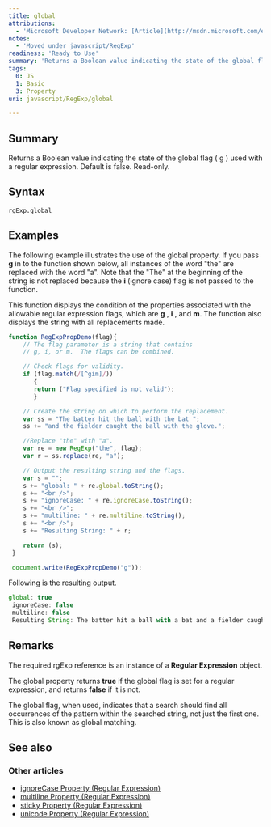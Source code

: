 ```yaml
---
title: global
attributions:
  - 'Microsoft Developer Network: [Article](http://msdn.microsoft.com/en-us/library/ie/2789hxff(v=vs.94).aspx)'
notes:
  - 'Moved under javascript/RegExp'
readiness: 'Ready to Use'
summary: 'Returns a Boolean value indicating the state of the global flag ( g ) used with a regular expression. Default is false. Read-only.'
tags:
  0: JS
  1: Basic
  3: Property
uri: javascript/RegExp/global

---
```

## Summary

Returns a Boolean value indicating the state of the global flag ( g ) used with a regular expression. Default is false. Read-only.

## Syntax

    rgExp.global

## Examples

The following example illustrates the use of the global property. If you pass **g** in to the function shown below, all instances of the word "the" are replaced with the word "a". Note that the "The" at the beginning of the string is not replaced because the **i** (ignore case) flag is not passed to the function.

This function displays the condition of the properties associated with the allowable regular expression flags, which are **g** , **i** , and **m**. The function also displays the string with all replacements made.

``` js
function RegExpPropDemo(flag){
    // The flag parameter is a string that contains
    // g, i, or m.  The flags can be combined.

    // Check flags for validity.
    if (flag.match(/[^gim]/))
       {
       return ("Flag specified is not valid");
       }

    // Create the string on which to perform the replacement.
    var ss = "The batter hit the ball with the bat ";
    ss += "and the fielder caught the ball with the glove.";

    //Replace "the" with "a".
    var re = new RegExp("the", flag);
    var r = ss.replace(re, "a");

    // Output the resulting string and the flags.
    var s = "";
    s += "global: " + re.global.toString();
    s += "<br />";
    s += "ignoreCase: " + re.ignoreCase.toString();
    s += "<br />";
    s += "multiline: " + re.multiline.toString();
    s += "<br />";
    s += "Resulting String: " + r;

    return (s);
 }

 document.write(RegExpPropDemo("g"));
```

Following is the resulting output.

``` js
global: true
 ignoreCase: false
 multiline: false
 Resulting String: The batter hit a ball with a bat and a fielder caught a ball with a glove.
```

## Remarks

The required rgExp reference is an instance of a **Regular Expression** object.

The global property returns **true** if the global flag is set for a regular expression, and returns **false** if it is not.

The global flag, when used, indicates that a search should find all occurrences of the pattern within the searched string, not just the first one. This is also known as global matching.

## See also

### Other articles

-   [ignoreCase Property (Regular Expression)](/javascript/regular_expression/ignoreCase)
-   [multiline Property (Regular Expression)](/javascript/regular_expression/multiline)
-   [sticky Property (Regular Expression)](/javascript/regular_expression/sticky)
-   [unicode Property (Regular Expression)](/javascript/regular_expression/unicode)

